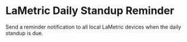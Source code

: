 # LaMetric Daily Standup Reminder

Send a reminder notification to all local LaMetric devices when
the daily standup is due.
